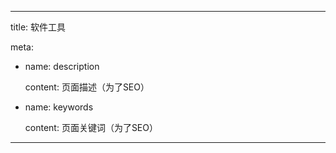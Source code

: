 ---

title: 软件工具

meta:

  - name: description

    content: 页面描述（为了SEO）

  - name: keywords

    content: 页面关键词（为了SEO）

---